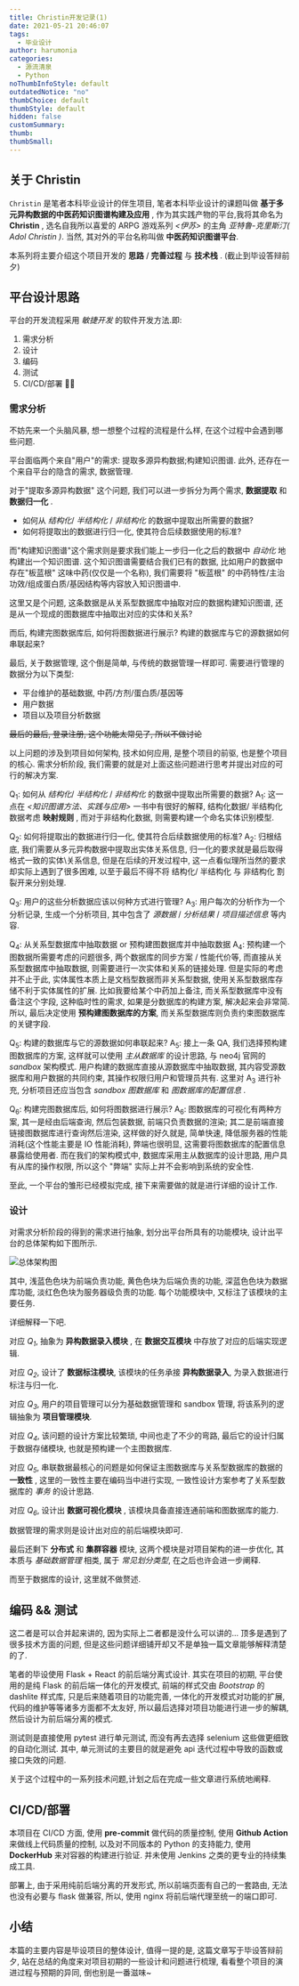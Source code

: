 ```yaml
---
title: Christin开发记录(1)
date: 2021-05-21 20:46:07
tags:
  - 毕业设计
author: harumonia
categories:
  - 源流清泉
  - Python
noThumbInfoStyle: default
outdatedNotice: "no"
thumbChoice: default
thumbStyle: default
hidden: false
customSummary:
thumb:
thumbSmall:
---
```


## 关于 Christin

`Christin` 是笔者本科毕业设计的伴生项目, 笔者本科毕业设计的课题叫做 **基于多元异构数据的中医药知识图谱构建及应用** , 作为其实践产物的平台,我将其命名为 **Christin** , 选名自我所以喜爱的 ARPG 游戏系列 _<伊苏>_ 的主角 _亚特鲁-克里斯汀( Adol Christin )_. 当然, 其对外的平台名称叫做 **中医药知识图谱平台**.

本系列将主要介绍这个项目开发的 **思路** / **完善过程** 与 **技术栈** . (截止到毕设答辩前夕)

<!-- more -->

## 平台设计思路

平台的开发流程采用 _敏捷开发_ 的软件开发方法.即:

1. 需求分析
2. 设计
3. 编码
4. 测试
5. CI/CD/部署 

### 需求分析

不妨先来一个头脑风暴, 想一想整个过程的流程是什么样, 在这个过程中会遇到哪些问题.

平台面临两个来自"用户"的需求: 提取多源异构数据;构建知识图谱. 此外, 还存在一个来自平台的隐含的需求, 数据管理.

对于"提取多源异构数据" 这个问题, 我们可以进一步拆分为两个需求, **数据提取** 和 **数据归一化** .

- 如何从 _结构化_/ _半结构化_ / _非结构化_ 的数据中提取出所需要的数据?
- 如何将提取出的数据进行归一化, 使其符合后续数据使用的标准?

而"构建知识图谱"这个需求则是要求我们能上一步归一化之后的数据中 _自动化_ 地构建出一个知识图谱. 这个知识图谱需要结合我们已有的数据, 比如用户的数据中存在"板蓝根" 这味中药(仅仅是一个名称), 我们需要将 "板蓝根" 的中药特性/主治功效/组成蛋白质/基因结构等内容放入知识图谱中.

这里又是个问题, 这条数据是从关系型数据库中抽取对应的数据构建知识图谱, 还是从一个现成的图数据库中抽取出对应的实体和关系?

而后, 构建完图数据库后, 如何将图数据进行展示? 构建的数据库与它的源数据如何串联起来?

最后, 关于数据管理, 这个倒是简单, 与传统的数据管理一样即可. 需要进行管理的数据分为以下类型:

- 平台维护的基础数据, 中药/方剂/蛋白质/基因等
- 用户数据
- 项目以及项目分析数据

~~最后的最后, 登录注册, 这个功能太常见了, 所以不做讨论~~

以上问题的涉及到项目如何架构, 技术如何应用, 是整个项目的前驱, 也是整个项目的核心. 需求分析阶段, 我们需要的就是对上面这些问题进行思考并提出对应的可行的解决方案.

Q<sub>1</sub>: 如何从 _结构化_/ _半结构化_ / _非结构化_ 的数据中提取出所需要的数据?
A<sub>1</sub>: 这一点在 _<知识图谱方法、实践与应用>_ 一书中有很好的解释, 结构化数据/ 半结构化数据考虑 **映射规则** , 而对于非结构化数据, 则需要构建一个命名实体识别模型.

Q<sub>2</sub>: 如何将提取出的数据进行归一化, 使其符合后续数据使用的标准?
A<sub>2</sub>: 归根结底, 我们需要从多元异构数据中提取出实体关系信息, 归一化的要求就是最后取得格式一致的实体\关系信息, 但是在后续的开发过程中, 这一点看似理所当然的要求却实际上遇到了很多困难, 以至于最后不得不将 结构化/ 半结构化 与 非结构化 割裂开来分别处理.

Q<sub>3</sub>: 用户的这些分析数据应该以何种方式进行管理?
A<sub>3</sub>: 用户每次的分析作为一个分析记录, 生成一个分析项目, 其中包含了 _源数据_ / _分析结果_ / _项目描述信息_ 等内容.

Q<sub>4</sub>: 从关系型数据库中抽取数据 or 预构建图数据库并中抽取数据
A<sub>4</sub>: 预构建一个图数据所需要考虑的问题很多, 两个数据库的同步方案 / 性能代价等, 而直接从关系型数据库中抽取数据, 则需要进行一次实体和关系的链接处理. 但是实际的考虑并不止于此, 实体属性本质上是文档型数据而非关系型数据, 使用关系型数据库存储不利于实体属性的扩展. 比如我要给某个中药加上备注, 而关系型数据库中没有备注这个字段, 这种临时性的需求, 如果是分数据库的构建方案, 解决起来会非常简.
所以, 最后决定使用 **预构建图数据库的方案**, 而关系型数据库则负责约束图数据库的关键字段.

Q<sub>5</sub>: 构建的数据库与它的源数据如何串联起来?
A<sub>5</sub>: 接上一条 QA, 我们选择预构建图数据库的方案, 这样就可以使用 _主从数据库_ 的设计思路, 与 neo4j 官网的 _sandbox_ 架构模式. 用户构建的数据库直接从源数据库中抽取数据, 其内容受源数据库和用户数据的共同约束, 其操作权限归用户和管理员共有. 这里对 A<sub>3</sub> 进行补充, 分析项目还应当包含 _sandbox 图数据库_ 和 _图数据库的配置信息_ .

Q<sub>6</sub>: 构建完图数据库后, 如何将图数据进行展示?
A<sub>6</sub>: 图数据库的可视化有两种方案, 其一是经由后端查询, 然后包装数据, 前端只负责数据的渲染; 其二是前端直接链接图数据库进行查询然后渲染, 这样做的好久就是, 简单快速, 降低服务器的性能消耗(这个性能主要是 IO 性能消耗), 弊端也很明显, 这需要将图数据库的配置信息暴露给使用者. 而在我们的架构模式中, 数据库采用主从数据库的设计思路, 用户具有从库的操作权限, 所以这个 "弊端" 实际上并不会影响到系统的安全性.

至此, 一个平台的雏形已经模拟完成, 接下来需要做的就是进行详细的设计工作.

### 设计

对需求分析阶段的得到的需求进行抽象, 划分出平台所具有的功能模块, 设计出平台的总体架构如下图所示.

![总体架构图](https://harumona-blog.oss-cn-beijing.aliyuncs.com/new_articles/%E6%80%BB%E4%BD%93%E6%9E%B6%E6%9E%84%E5%9B%BE.png)

其中, 浅蓝色色块为前端负责功能, 黄色色块为后端负责的功能, 深蓝色色块为数据库功能, 淡红色色块为服务器级负责的功能. 每个功能模块中, 又标注了该模块的主要任务.

详细解释一下吧.

对应 _Q<sub>1</sub>_, 抽象为 **异构数据录入模块** , 在 **数据交互模块** 中存放了对应的后端实现逻辑.

对应 _Q<sub>2</sub>_, 设计了 **数据标注模块**, 该模块的任务承接 **异构数据录入**, 为录入数据进行标注与归一化.

对应 _Q<sub>3</sub>_, 用户的项目管理可以分为基础数据管理和 sandbox 管理, 将该系列的逻辑抽象为 **项目管理模块**.

对应 _Q<sub>4</sub>_, 该问题的设计方案比较繁琐, 中间也走了不少的弯路, 最后它的设计归属于数据存储模块, 也就是预构建一个主图数据库.

对应 _Q<sub>5</sub>_, 串联数据最核心的问题是如何保证主图数据库与关系型数据库的数据的 **一致性** , 这里的一致性主要在编码当中进行实现, 一致性设计方案参考了关系型数据库的 _事务_ 的设计思路.

对应 _Q<sub>6</sub>_, 设计出 **数据可视化模块** , 该模块具备直接连通前端和图数据库的能力.

数据管理的需求则是设计出对应的前后端模块即可.

最后还剩下 **分布式** 和 **集群容器** 模块, 这两个模块是对项目架构的进一步优化, 其本质与 _基础数据管理_ 相类, 属于 _常见划分类型_, 在之后也许会进一步阐释.

而至于数据库的设计, 这里就不做赘述.

## 编码 && 测试

这二者是可以合并起来讲的, 因为实际上二者都是没什么可以讲的... 顶多是遇到了很多技术方面的问题, 但是这些问题详细铺开却又不是单独一篇文章能够解释清楚的了.

笔者的毕设使用 Flask + React 的前后端分离式设计. 其实在项目的初期, 平台使用的是纯 Flask 的前后端一体化的开发模式, 前端的样式交由 _Bootstrap_ 的 dashlite 样式库, 只是后来随着项目的功能完善, 一体化的开发模式对功能的扩展, 代码的维护等等诸多方面都不太友好, 所以最后选择对项目功能进行进一步的解耦, 然后设计为前后端分离的模式.

测试则是直接使用 pytest 进行单元测试, 而没有再去选择 selenium 这些做更细致的自动化测试. 其中, 单元测试的主要目的就是避免 api 迭代过程中导致的函数或接口失效的问题.

关于这个过程中的一系列技术问题,计划之后在完成一些文章进行系统地阐释.

## CI/CD/部署

本项目在 CI/CD 方面, 使用 **pre-commit** 做代码的质量控制, 使用 **Github Action** 来做线上代码质量的控制, 以及对不同版本的 Python 的支持能力, 使用 **DockerHub** 来对容器的构建进行验证. 并未使用 Jenkins 之类的更专业的持续集成工具.

部署上, 由于采用纯前后端分离的开发形式, 所以前端页面有自己的一套路由, 无法也没有必要与 flask 做兼容, 所以, 使用 nginx 将前后端代理至统一的端口即可.

## 小结

本篇的主要内容是毕设项目的整体设计, 值得一提的是, 这篇文章写于毕设答辩前夕, 站在总结的角度来对项目初期的一些设计和问题进行梳理, 看看整个项目的演进过程与预期的异同, 倒也别是一番滋味~
